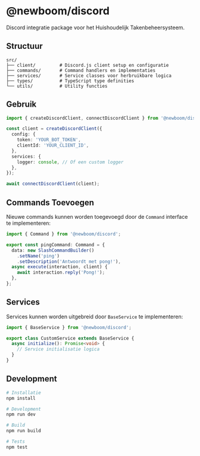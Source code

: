 # @newboom/discord

Discord integratie package voor het Huishoudelijk Takenbeheersysteem.

## Structuur

```
src/
├── client/         # Discord.js client setup en configuratie
├── commands/       # Command handlers en implementaties
├── services/       # Service classes voor herbruikbare logica
├── types/          # TypeScript type definities
└── utils/          # Utility functies
```

## Gebruik

```typescript
import { createDiscordClient, connectDiscordClient } from '@newboom/discord';

const client = createDiscordClient({
  config: {
    token: 'YOUR_BOT_TOKEN',
    clientId: 'YOUR_CLIENT_ID',
  },
  services: {
    logger: console, // Of een custom logger
  },
});

await connectDiscordClient(client);
```

## Commands Toevoegen

Nieuwe commands kunnen worden toegevoegd door de `Command` interface te implementeren:

```typescript
import { Command } from '@newboom/discord';

export const pingCommand: Command = {
  data: new SlashCommandBuilder()
    .setName('ping')
    .setDescription('Antwoordt met pong!'),
  async execute(interaction, client) {
    await interaction.reply('Pong!');
  },
};
```

## Services

Services kunnen worden uitgebreid door `BaseService` te implementeren:

```typescript
import { BaseService } from '@newboom/discord';

export class CustomService extends BaseService {
  async initialize(): Promise<void> {
    // Service initialisatie logica
  }
}
```

## Development

```bash
# Installatie
npm install

# Development
npm run dev

# Build
npm run build

# Tests
npm test